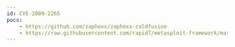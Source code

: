 ```yaml
---
id: CVE-2009-2265
pocs:
    - https://github.com/zaphoxx/zaphoxx-coldfusion
    - https://raw.githubusercontent.com/rapid7/metasploit-framework/master/modules/exploits/windows/http/coldfusion_fckeditor.rb
---
```

